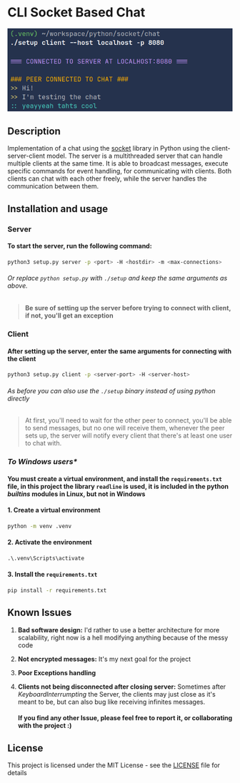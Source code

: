 # CLI Socket Based Chat
   ![app-sample](sample/ui-example.png)


## Description

Implementation of a chat using the [socket](https://docs.python.org/3/library/socket.html) library in Python using  the client-server-client model. The server is a multithreaded server that can handle multiple clients at the same time. It  is able to broadcast messages, execute specific commands for event handling, for communicating with clients. Both clients can chat with each other freely, while the server handles the communication between them. 

## Installation and usage

### Server

#### To start the server, run the following command:

```bash
python3 setup.py server -p <port> -H <hostdir> -m <max-connections>
```

###### 		  Or replace `python setup.py` with `./setup` and keep the same arguments as above.

> **Be sure of setting up the server before trying to connect with client,  if not, you'll get an exception**

### Client

#### After setting up the server, enter the same arguments for connecting with the client

```bash
python3 setup.py client -p <server-port> -H <server-host>
```

###### As before you can also use the `./setup` binary instead of using python directly

> At first, you'll need to wait for the other peer to connect, you'll be able to send messages, but no one will receive them, whenever the peer sets up, the server will notify every client that there's at least one user to chat with.

### *To Windows users\**

#### You must create a virtual environment, and install the `requirements.txt` file, in this project the library `readline` is used, it is included in the python *builtins* modules in Linux, but not in Windows

#### 1. Create a virtual environment

```cmd
python -m venv .venv
```

#### 2. Activate the environment

```cmd
.\.venv\Scripts\activate
```

#### 3.  Install the `requirements.txt`

```cmd
pip install -r requirements.txt
```

## Known Issues

1. **Bad software design:** I'd rather to use a better architecture for more scalability, right now is a hell modifying anything because of the messy code

2. **Not encrypted messages:** It's my next goal for the project

3. **Poor Exceptions handling** 

4. **Clients not being disconnected after closing server:** Sometimes after *KeyboardInterrumpting* the Server, the clients may just close as it's meant to be, but can also bug like receiving infinites messages.

   #### If you find any other Issue, please feel free to report it, or collaborating with the project :)

## License

This project is licensed under the MIT License - see the [LICENSE](LICENSE) file for details

